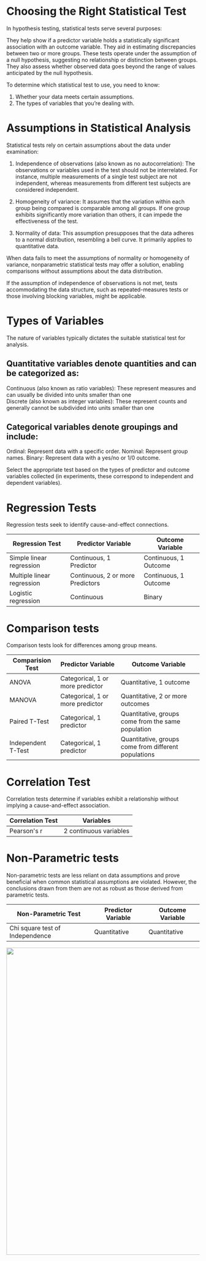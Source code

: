 # Choosing the Right Statistical Test

In hypothesis testing, statistical tests serve several purposes:

They help show if a predictor variable holds a statistically significant association with an outcome variable.
They aid in estimating discrepancies between two or more groups.
These tests operate under the assumption of a null hypothesis, suggesting no relationship or distinction between groups. They also assess whether observed data goes beyond the range of values anticipated by the null hypothesis.

To determine which statistical test to use, you need to know:

1. Whether your data meets certain assumptions.
2. The types of variables that you’re dealing with.

# Assumptions in Statistical Analysis

Statistical tests rely on certain assumptions about the data under examination:

1. Independence of observations (also known as no autocorrelation): The observations or variables used in the test should not be interrelated. For instance, multiple measurements of a single test subject are not independent, whereas measurements from different test subjects are considered independent.

2. Homogeneity of variance: It assumes that the variation within each group being compared is comparable among all groups. If one group exhibits significantly more variation than others, it can impede the effectiveness of the test.

3. Normality of data: This assumption presupposes that the data adheres to a normal distribution, resembling a bell curve. It primarily applies to quantitative data.

When data fails to meet the assumptions of normality or homogeneity of variance, nonparametric statistical tests may offer a solution, enabling comparisons without assumptions about the data distribution.

If the assumption of independence of observations is not met, tests accommodating the data structure, such as repeated-measures tests or those involving blocking variables, might be applicable.

# Types of Variables

The nature of variables typically dictates the suitable statistical test for analysis.

## Quantitative variables denote quantities and can be categorized as:

Continuous (also known as ratio variables): These represent measures and can usually be divided into units smaller than one <br>
Discrete (also known as integer variables): These represent counts and generally cannot be subdivided into units smaller than one

## Categorical variables denote groupings and include:

Ordinal: Represent data with a specific order.
Nominal: Represent group names.
Binary: Represent data with a yes/no or 1/0 outcome.

Select the appropriate test based on the types of predictor and outcome variables collected (in experiments, these correspond to independent and dependent variables). 


# Regression Tests
Regression tests seek to identify cause-and-effect connections. 

| Regression Test            | Predictor Variable              | Outcome Variable                     |
|----------------------------|---------------------------------|--------------------------------------|
|Simple linear regression    | Continuous, 1 Predictor         | Continuous, 1 Outcome                |
|Multiple linear regression  |Continuous, 2 or more Predictors | Continuous, 1 Outcome                |
|Logistic regression         | Continuous                      | Binary                               |


# Comparison tests
Comparison tests look for differences among group means. 

| Comparision Test           | Predictor Variable              | Outcome Variable                     |
|----------------------------|---------------------------------|--------------------------------------|
|ANOVA                       |Categorical, 1 or more predictor | Quantitative, 1 outcome              |
|MANOVA                      |Categorical, 1 or more predictor | Quantitative, 2 or more outcomes     |
|Paired T-Test               |Categorical, 1 predictor         | Quantitative, groups come from the same population|
|Independent T-Test          |Categorical, 1 predictor         | Quantitative, groups come from different populations|

# Correlation Test
Correlation tests determine if variables exhibit a relationship without implying a cause-and-effect association.

| Correlation Test           | Variables                       |
|----------------------------|---------------------------------|
|Pearson's r                 |2 continuous variables           |


# Non-Parametric tests
Non-parametric tests are less reliant on data assumptions and prove beneficial when common statistical assumptions are violated. However, the conclusions drawn from them are not as robust as those derived from parametric tests.
  

| Non-Parametric Test        | Predictor Variable              | Outcome Variable                     |
|----------------------------|---------------------------------|--------------------------------------|
|Chi square test of Independence|Quantitative | Quantitative              |


<img src="https://www.statisticalaid.com/wp-content/uploads/2022/09/statistical-test.png" width="800" height="800">

